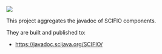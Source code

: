 [![](https://travis-ci.org/scifio/scifio-javadoc.svg?branch=master)](https://travis-ci.org/scifio/scifio-javadoc)

This project aggregates the javadoc of SCIFIO components.

They are built and published to:

* https://javadoc.scijava.org/SCIFIO/
